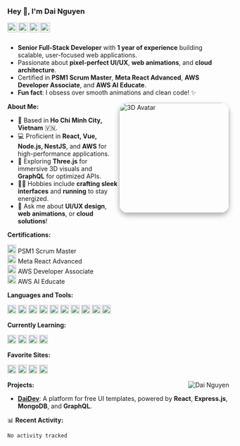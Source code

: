 ### Hey 👋, I'm Dai Nguyen

<p align="center">
  <a href="https://www.linkedin.com/in/dainguyen"><img align="left" alt="LinkedIn" width="22px" src="https://cdn.jsdelivr.net/npm/simple-icons@3.12.2/icons/linkedin.svg" /></a>
  <a href="https://github.com/dainv123/"><img align="left" alt="GitHub" width="22px" src="https://cdn.jsdelivr.net/npm/simple-icons@v3/icons/github.svg" /></a>
  <a href="mailto:ngdai0402@gmail.com"><img align="left" alt="Gmail" width="22px" src="https://cdn.jsdelivr.net/npm/simple-icons@3.12.2/icons/gmail.svg" /></a>
  <a href="http://daidev.duckdns.org/"><img align="left" alt="Portfolio" width="22px" src="https://cdn.jsdelivr.net/npm/simple-icons@3.12.2/icons/safari.svg" /></a>
</p>

<br />
<br />

- **Senior Full-Stack Developer** with **1 year of experience** building scalable, user-focused web applications.
- Passionate about **pixel-perfect UI/UX**, **web animations**, and **cloud architecture**.
- Certified in **PSM1 Scrum Master**, **Meta React Advanced**, **AWS Developer Associate**, and **AWS AI Educate**.
- **Fun fact**: I obsess over smooth animations and clean code! ✨

<img align="right" alt="3D Avatar" width="250px" src="https://media.licdn.com/dms/image/v2/D5603AQHoJuinMnUAuw/profile-displayphoto-crop_800_800/B56ZhbQkKMH0AM-/0/1753877727910?e=1756944000&v=beta&t=jH1bLnFvek7h2fgpSvlm6H6_AwtayAtZtLeeGssPyD0" style="border-radius:20px; box-shadow: 0 6px 12px rgba(0,0,0,0.3);" />

**About Me:**

- 📍 Based in **Ho Chi Minh City, Vietnam** 🇻🇳.
- 💻 Proficient in **React, Vue, Node.js, NestJS**, and **AWS** for high-performance applications.
- 🌱 Exploring **Three.js** for immersive 3D visuals and **GraphQL** for optimized APIs.
- 🏃‍♂️ Hobbies include **crafting sleek interfaces** and **running** to stay energized.
- 💬 Ask me about **UI/UX design**, **web animations**, or **cloud solutions**!

**Certifications:**

<code><img height="20" src="https://cdn.jsdelivr.net/npm/simple-icons@3.12.2/icons/polymerproject.svg" alt="PSM1 Scrum Master"></code> PSM1 Scrum Master  
<code><img height="20" src="https://cdn.jsdelivr.net/npm/simple-icons@3.12.2/icons/facebook.svg" alt="Meta Advanced"></code> Meta React Advanced  
<code><img height="20" src="https://cdn.jsdelivr.net/npm/simple-icons@3.12.2/icons/amazonaws.svg" alt="AWS Developer Associate"></code> AWS Developer Associate  
<code><img height="20" src="https://cdn.jsdelivr.net/npm/simple-icons@3.12.2/icons/amazonaws.svg" alt="AWS AI Educate"></code> AWS AI Educate

**Languages and Tools:**

<code><img height="20" src="https://cdn.jsdelivr.net/npm/simple-icons@3.12.2/icons/react.svg"></code>
<code><img height="20" src="https://cdn.jsdelivr.net/npm/simple-icons@3.12.2/icons/vue-dot-js.svg"></code>
<code><img height="20" src="https://cdn.jsdelivr.net/npm/simple-icons@3.12.2/icons/typescript.svg"></code>
<code><img height="20" src="https://cdn.jsdelivr.net/npm/simple-icons@3.12.2/icons/javascript.svg"></code>
<code><img height="20" src="https://cdn.jsdelivr.net/npm/simple-icons@3.12.2/icons/node-dot-js.svg"></code>
<code><img height="20" src="https://cdn.jsdelivr.net/npm/simple-icons@3.12.2/icons/nestjs.svg"></code>
<code><img height="20" src="https://cdn.jsdelivr.net/npm/simple-icons@3.12.2/icons/amazonaws.svg"></code>
<code><img height="20" src="https://cdn.jsdelivr.net/npm/simple-icons@3.12.2/icons/microsoftazure.svg"></code>
<code><img height="20" src="https://cdn.jsdelivr.net/npm/simple-icons@3.12.2/icons/docker.svg"></code>
<code><img height="20" src="https://cdn.jsdelivr.net/npm/simple-icons@3.12.2/icons/git.svg"></code>

**Currently Learning:**

<code><img height="20" src="https://cdn.jsdelivr.net/npm/simple-icons@3.12.2/icons/go.svg"></code>
<code><img height="20" src="https://cdn.jsdelivr.net/npm/simple-icons@3.12.2/icons/graphql.svg"></code>
<code><img height="20" src="https://cdn.jsdelivr.net/npm/simple-icons@3.12.2/icons/mongodb.svg"></code>
<code><img height="20" src="https://cdn.jsdelivr.net/npm/simple-icons@3.12.2/icons/three-dot-js.svg"></code>

**Favorite Sites:**

<code><img height="20" src="https://cdn.jsdelivr.net/npm/simple-icons@3.12.2/icons/github.svg"></code>
<code><img height="20" src="https://cdn.jsdelivr.net/npm/simple-icons@3.12.2/icons/stackoverflow.svg"></code>
<code><img height="20" src="https://cdn.jsdelivr.net/npm/simple-icons@3.12.2/icons/slack.svg"></code>
<code><img height="20" src="https://cdn.jsdelivr.net/npm/simple-icons@3.12.2/icons/figma.svg"></code>

<img align="right" src="https://github-readme-stats.vercel.app/api?username=dainv123&count_private=true&show_icons=true&theme=transparent&hide_border=true&bg_color=0,FF2E63,1E3A8A&title_color=FFFFFF&text_color=FFFFFF&icon_color=42B883" alt="Dai Nguyen" />

**Projects:**

- **[DaiDev](http://daidev.duckdns.org/)**: A platform for free UI templates, powered by **React**, **Express.js**, **MongoDB**, and **GraphQL**.

📊 **Recent Activity:**
<!--START_SECTION:waka-->
```txt
No activity tracked

